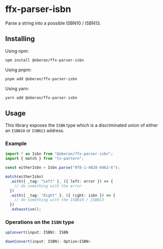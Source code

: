 # ffx-parser-isbn

Parse a string into a possible ISBN10 / ISBN13.

## Installing

Using npm:

```bash
npm install @oberan/ffx-parser-isbn
```

Using pnpm:

```bash
pnpm add @oberan/ffx-parser-isbn
```

Using yarn:

```bash
yarn add @oberan/ffx-parser-isbn
```

## Usage

This library exposes the `ISBN` type which is a discriminated union of either an `ISBN10` or `ISBN13` address.

### Example

```ts
import * as Isbn from "@oberan/ffx-parser-isbn";
import { match } from "ts-pattern";

const eitherIsbn = Isbn.parse("978-1-4028-9462-6");

match(eitherIsbn)
  .with({ _tag: "Left" }, ({ left: error }) => {
    // do something with the error
  })
  .with({ _tag: "Right" }, ({ right: isbn }) => {
    // do something with the ISBN10 / ISBN13
  })
  .exhaustive();
```

### Operations on the `ISBN` type

```ts
upConvert(input: ISBN): ISBN

downConvert(input: ISBN): Option<ISBN>
```
